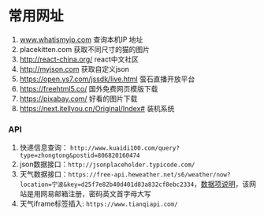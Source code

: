 # 常用网址

1. www.whatismyip.com 查询本机IP 地址
2. placekitten.com 获取不同尺寸的猫的图片
3. http://react-china.org/ react中文社区
4. http://myjson.com 获取自定义json
5. https://open.ys7.com/jssdk/live.html 萤石直播开放平台
6. https://freehtml5.co/ 国外免费网页模版下载
7. https://pixabay.com/ 好看的图片下载
8. https://next.itellyou.cn/Original/Index# 装机系统

### API
1. 快递信息查询： `http://www.kuaidi100.com/query?type=zhongtong&postid=806820160474`
2. json数据接口：`http://jsonplaceholder.typicode.com/`
3. 天气数据接口：`https://free-api.heweather.net/s6/weather/now?location=宁波&key=d25f7e82b40d401d83a832cf8ebc2334`，[数据项说明](https://dev.heweather.com/docs/api/weather)，该网站是用网易邮箱注册，密码英文首字母大写
4. 天气iframe标签插入: `https://www.tianqiapi.com/`
